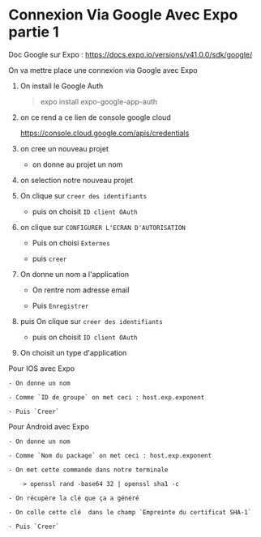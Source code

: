 # Connexion Via Google Avec Expo partie 1

Doc Google sur Expo : https://docs.expo.io/versions/v41.0.0/sdk/google/

On va mettre place une connexion via Google avec Expo

1) On install le Google Auth

    > expo install expo-google-app-auth

2) on ce rend a ce lien de console google cloud

    https://console.cloud.google.com/apis/credentials

3) on cree un nouveau projet

    - on donne au projet un nom

4) on selection notre nouveau projet

5) On clique sur `creer des identifiants`

    - puis on choisit `ID client OAuth`

6) on clique sur `CONFIGURER L'ECRAN D'AUTORISATION`

    - Puis on choisi `Externes`

    - puis `creer`

7) On donne un nom a l'application

    - On rentre nom adresse email

    - Puis `Enregistrer`

8) puis On clique sur `creer des identifiants`

    - puis on choisit `ID client OAuth`

9) On choisit un type d'application

Pour IOS avec Expo

    - On donne un nom

    - Comme `ID de groupe` on met ceci : host.exp.exponent

    - Puis `Creer`


Pour Android avec Expo

    - On donne un nom

    - Comme `Nom du package` on met ceci : host.exp.exponent

    - On met cette commande dans notre terminale

        > openssl rand -base64 32 | openssl sha1 -c

    - On récupère la clé que ça a généré 
    
    - On colle cette clé  dans le champ `Empreinte du certificat SHA-1`

    - Puis `Creer`
